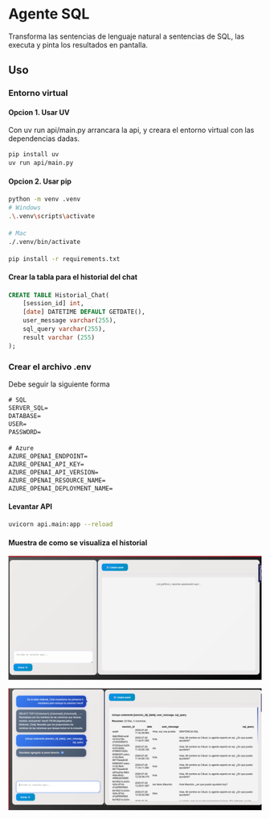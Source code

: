 # Agente SQL 
Transforma las sentencias de lenguaje natural a sentencias de SQL, las executa y pinta los resultados en pantalla.

## **Uso** 

### Entorno virtual 

#### Opcion 1. Usar UV 
Con uv run api/main.py arrancara la api, y creara el entorno virtual con las dependencias dadas. 

```bash 
pip install uv 
uv run api/main.py 
```

#### Opcion 2. Usar pip 

```bash
python -m venv .venv 
# Windows
.\.venv\scripts\activate

# Mac
./.venv/bin/activate 

pip install -r requirements.txt 
```

#### Crear la tabla para el historial del chat
```sql
CREATE TABLE Historial_Chat(
	[session_id] int,
	[date] DATETIME DEFAULT GETDATE(), 
	user_message varchar(255),
	sql_query varchar(255), 
	result varchar (255)
);
```

### Crear el archivo .env 
Debe seguir la siguiente forma 

```
# SQL 
SERVER_SQL=
DATABASE=
USER=
PASSWORD=

# Azure
AZURE_OPENAI_ENDPOINT=
AZURE_OPENAI_API_KEY=
AZURE_OPENAI_API_VERSION=
AZURE_OPENAI_RESOURCE_NAME=
AZURE_OPENAI_DEPLOYMENT_NAME=
```

#### Levantar API 
```bash 
uvicorn api.main:app --reload
```



#### Muestra de como se visualiza el historial
![Muestra 1](static/state.png)


![Muestra 2](static/state_1.png)


